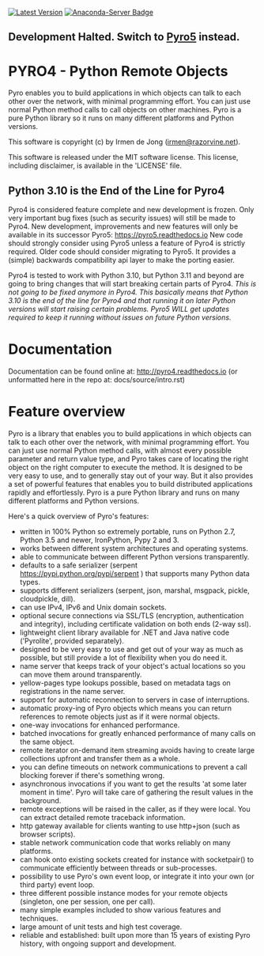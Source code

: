 [![Latest Version](https://img.shields.io/pypi/v/Pyro4.svg)](https://pypi.python.org/pypi/Pyro4/)
[![Anaconda-Server Badge](https://anaconda.org/conda-forge/pyro4/badges/version.svg)](https://anaconda.org/conda-forge/pyro4)

## Development Halted. Switch to [Pyro5](https://github.com/irmen/pyro5) instead. 

PYRO4 - Python Remote Objects
=============================

Pyro enables you to build applications in which objects can talk
to each other over the network, with minimal programming effort.
You can just use normal Python method calls to call objects on
other machines. Pyro is a pure Python library so it
runs on many different platforms and Python versions.


This software is copyright (c) by Irmen de Jong (irmen@razorvine.net).

This software is released under the MIT software license.
This license, including disclaimer, is available in the 'LICENSE' file.

Python 3.10 is the End of the Line for Pyro4
--------------------------------------------
Pyro4 is considered feature complete and new development is frozen.
Only very important bug fixes (such as security issues) will still be made to Pyro4.
New development, improvements and new features will only be available in its successor
Pyro5: https://pyro5.readthedocs.io New code should strongly consider using Pyro5 unless a feature
of Pyro4 is strictly required.  Older code should consider migrating to Pyro5. It provides
a (simple) backwards compatibility api layer to make the porting easier.

Pyro4 is tested to work with Python 3.10, but Python 3.11 and beyond are going to bring
changes that will start breaking certain parts of Pyro4.
*This is not going to be fixed anymore in Pyro4.*
*This basically means that Python 3.10 is the end of the line for Pyro4 and that running it on later 
Python versions will start raising certain problems.*
*Pyro5 WILL get updates required to keep it running without issues on future Python versions.*


Documentation
=============
Documentation can be found online at: http://pyro4.readthedocs.io
(or unformatted here in the repo at: docs/source/intro.rst)


Feature overview
================

Pyro is a library that enables you to build applications in which
objects can talk to each other over the network, with minimal programming effort.
You can just use normal Python method calls, with almost every possible parameter
and return value type, and Pyro takes care of locating the right object on the right
computer to execute the method. It is designed to be very easy to use, and to
generally stay out of your way. But it also provides a set of powerful features that
enables you to build distributed applications rapidly and effortlessly.
Pyro is a pure Python library and runs on many different platforms and Python versions.

Here's a quick overview of Pyro's features:

- written in 100% Python so extremely portable, runs on Python 2.7, Python 3.5 and newer, IronPython, Pypy 2 and 3.
- works between different system architectures and operating systems.
- able to communicate between different Python versions transparently.
- defaults to a safe serializer (serpent https://pypi.python.org/pypi/serpent ) that supports many Python data types.
- supports different serializers (serpent, json, marshal, msgpack, pickle, cloudpickle, dill).
- can use IPv4, IPv6 and Unix domain sockets.
- optional secure connections via SSL/TLS (encryption, authentication and integrity), including certificate validation on both ends (2-way ssl).
- lightweight client library available for .NET and Java native code ('Pyrolite', provided separately).
- designed to be very easy to use and get out of your way as much as possible, but still provide a lot of flexibility when you do need it.
- name server that keeps track of your object's actual locations so you can move them around transparently.
- yellow-pages type lookups possible, based on metadata tags on registrations in the name server.
- support for automatic reconnection to servers in case of interruptions.
- automatic proxy-ing of Pyro objects which means you can return references to remote objects just as if it were normal objects.
- one-way invocations for enhanced performance.
- batched invocations for greatly enhanced performance of many calls on the same object.
- remote iterator on-demand item streaming avoids having to create large collections upfront and transfer them as a whole.
- you can define timeouts on network communications to prevent a call blocking forever if there's something wrong.
- asynchronous invocations if you want to get the results 'at some later moment in time'. Pyro will take care of gathering the result values in the background.
- remote exceptions will be raised in the caller, as if they were local. You can extract detailed remote traceback information.
- http gateway available for clients wanting to use http+json (such as browser scripts).
- stable network communication code that works reliably on many platforms.
- can hook onto existing sockets created for instance with socketpair() to communicate efficiently between threads or sub-processes.
- possibility to use Pyro's own event loop, or integrate it into your own (or third party) event loop.
- three different possible instance modes for your remote objects (singleton, one per session, one per call).
- many simple examples included to show various features and techniques.
- large amount of unit tests and high test coverage.
- reliable and established: built upon more than 15 years of existing Pyro history, with ongoing support and development.
